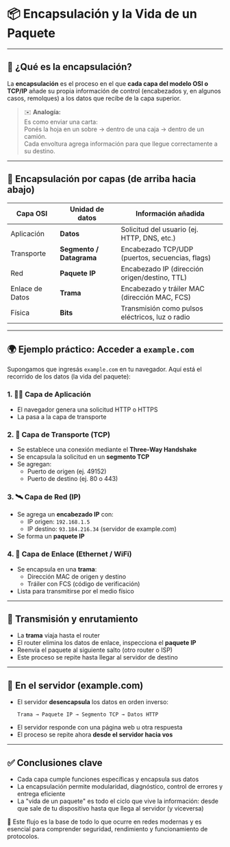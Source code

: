 # 📦 Encapsulación y la Vida de un Paquete

---

## 🧠 ¿Qué es la encapsulación?

La **encapsulación** es el proceso en el que **cada capa del modelo OSI o TCP/IP** añade su propia información de control (encabezados y, en algunos casos, remolques) a los datos que recibe de la capa superior.

> ✉️ **Analogía:**  
> Es como enviar una carta:  
> Ponés la hoja en un sobre → dentro de una caja → dentro de un camión.  
> Cada envoltura agrega información para que llegue correctamente a su destino.

---

## 🔁 Encapsulación por capas (de arriba hacia abajo)

| Capa OSI          | Unidad de datos         | Información añadida                              |
|-------------------|--------------------------|--------------------------------------------------|
| Aplicación        | **Datos**                | Solicitud del usuario (ej. HTTP, DNS, etc.)      |
| Transporte        | **Segmento / Datagrama** | Encabezado TCP/UDP (puertos, secuencias, flags) |
| Red               | **Paquete IP**           | Encabezado IP (dirección origen/destino, TTL)   |
| Enlace de Datos   | **Trama**                | Encabezado y tráiler MAC (dirección MAC, FCS)   |
| Física            | **Bits**                 | Transmisión como pulsos eléctricos, luz o radio |

---

## 🌍 Ejemplo práctico: Acceder a `example.com`

Supongamos que ingresás `example.com` en tu navegador. Aquí está el recorrido de los datos (la vida del paquete):

### 1. 🧑‍💻 Capa de Aplicación

- El navegador genera una solicitud HTTP o HTTPS
- La pasa a la capa de transporte

### 2. 🔐 Capa de Transporte (TCP)

- Se establece una conexión mediante el **Three-Way Handshake**
- Se encapsula la solicitud en un **segmento TCP**
- Se agregan:
  - Puerto de origen (ej. 49152)
  - Puerto de destino (ej. 80 o 443)

### 3. 🛰️ Capa de Red (IP)

- Se agrega un **encabezado IP** con:
  - IP origen: `192.168.1.5`
  - IP destino: `93.184.216.34` (servidor de example.com)
- Se forma un **paquete IP**

### 4. 🔗 Capa de Enlace (Ethernet / WiFi)

- Se encapsula en una **trama**:
  - Dirección MAC de origen y destino
  - Tráiler con FCS (código de verificación)
- Lista para transmitirse por el medio físico

---

## 📡 Transmisión y enrutamiento

- La **trama** viaja hasta el router
- El router elimina los datos de enlace, inspecciona el **paquete IP**
- Reenvía el paquete al siguiente salto (otro router o ISP)
- Este proceso se repite hasta llegar al servidor de destino

---

## 🧾 En el servidor (example.com)

- El servidor **desencapsula** los datos en orden inverso:
  ```plaintext
  Trama → Paquete IP → Segmento TCP → Datos HTTP
  ```
- El servidor responde con una página web u otra respuesta
- El proceso se repite ahora **desde el servidor hacia vos**

---

## ✅ Conclusiones clave

- Cada capa cumple funciones específicas y encapsula sus datos
- La encapsulación permite modularidad, diagnóstico, control de errores y entrega eficiente
- La "vida de un paquete" es todo el ciclo que vive la información: desde que sale de tu dispositivo hasta que llega al servidor (y viceversa)

📘 Este flujo es la base de todo lo que ocurre en redes modernas y es esencial para comprender seguridad, rendimiento y funcionamiento de protocolos.


